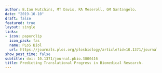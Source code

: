```yaml
---
author: B.Ian Hutchins, MT Davis, RA Meseroll, GM Santangelo.
date: "2019-10-10"
draft: false
featured: true
layout: single
links:
- icon: paperclip
  icon_pack: fas
  name: PLoS Biol
  url: https://journals.plos.org/plosbiology/article?id=10.1371/journal.pbio.3000416
show_post_time: false
subtitle: doi: 10.1371/journal.pbio.3000416
title: Predicting Translational Progress in Biomedical Research.
---
```

